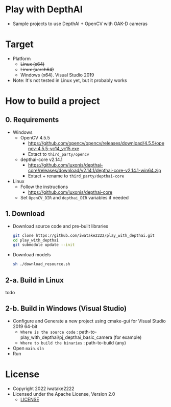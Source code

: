 # Play with DepthAI
- Sample projects to use DepthAI + OpenCV with OAK-D cameras

# Target
- Platform
    - ~~Linux (x64)~~
    - ~~Linux (aarch64)~~
    - Windows (x64). Visual Studio 2019
- Note: It's not tested in Linux yet, but it probably works

# How to build a project
## 0. Requirements
- Windows
    - OpenCV 4.5.5
        - https://github.com/opencv/opencv/releases/download/4.5.5/opencv-4.5.5-vc14_vc15.exe
        - Extact to `third_party/opencv`
    - depthai-core v2.14.1
        - https://github.com/luxonis/depthai-core/releases/download/v2.14.1/depthai-core-v2.14.1-win64.zip
        - Extact + rename to `third_party/depthai-core`
- Linux
    - Follow the instructions
        - https://github.com/luxonis/depthai-core
    - Set `OpenCV_DIR` and `depthai_DIR` variables if needed

## 1. Download 
- Download source code and pre-built libraries
    ```sh
    git clone https://github.com/iwatake2222/play_with_depthai.git
    cd play_with_depthai
    git submodule update --init
    ```
- Download models
    ```sh
    sh ./download_resource.sh
    ```

## 2-a. Build in Linux
todo

## 2-b. Build in Windows (Visual Studio)
- Configure and Generate a new project using cmake-gui for Visual Studio 2019 64-bit
    - `Where is the source code` : path-to-play_with_depthai/pj_depthai_basic_camera	(for example)
    - `Where to build the binaries` : path-to-build	(any)
- Open `main.sln`
- Run

# License
- Copyright 2022 iwatake2222
- Licensed under the Apache License, Version 2.0
    - [LICENSE](LICENSE)
